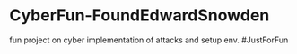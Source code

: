 # CyberFun-FoundEdwardSnowden
fun project on cyber implementation of attacks and setup env. #JustForFun
